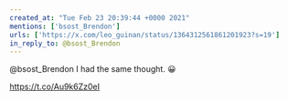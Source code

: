 ```yaml
---
created_at: "Tue Feb 23 20:39:44 +0000 2021"
mentions: ['bsost_Brendon']
urls: ['https://x.com/leo_guinan/status/1364312561861201923?s=19']
in_reply_to: @bsost_Brendon
---
```


@bsost_Brendon I had the same thought. 😀

https://t.co/Au9k6Zz0eI